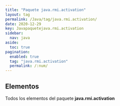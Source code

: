 ```yaml
---
title: "Paquete java.rmi.activation"
layout: tag
permalink: /Java/tag/java.rmi.activation/
date: 2020-12-29
key: Javapaquetejava.rmi.activation
sidebar: 
  nav: java
aside: 
  toc: true
pagination: 
  enabled: true
  tag: "java.rmi.activation"
  permalink: /:num/
---
```


<h2>Elementos</h2>
Todos los elementos del paquete <strong>java.rmi.activation</strong>
